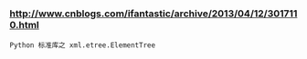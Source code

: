 
### http://www.cnblogs.com/ifantastic/archive/2013/04/12/3017110.html

    Python 标准库之 xml.etree.ElementTree 

